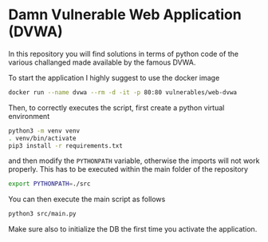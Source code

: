 # Damn Vulnerable Web Application (DVWA)

In this repository you will find solutions in terms of python code of the various challanged made available by the famous DVWA. 

To start the application I highly suggest to use the docker image

```sh
docker run --name dvwa --rm -d -it -p 80:80 vulnerables/web-dvwa
```

Then, to correctly executes the script, first create a python virtual environment 

```sh
python3 -m venv venv
. venv/bin/activate
pip3 install -r requirements.txt
```

and then modify the `PYTHONPATH` variable, otherwise the imports will
not work properly. This has to be executed within the main folder of
the repository

```sh
export PYTHONPATH=./src
```

You can then execute the main script as follows

```sh
python3 src/main.py
```

Make sure also to initialize the DB the first time you activate the application.
